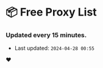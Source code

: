# :package: Free Proxy List
### Updated every 15 minutes.

- Last updated: `2024-04-28 00:55`

:heart:
